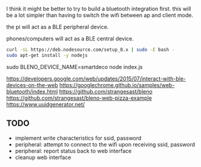 I think it might be better to try to build a bluetooth integration first.
this will be a lot simpler than having to switch the wifi between ap and client mode.


the pi will act as a BLE peripheral device.

phones/computers will act as a BLE central device.


```bash
curl -sL https://deb.nodesource.com/setup_8.x | sudo -E bash -
sudo apt-get install -y nodejs
```


sudo BLENO_DEVICE_NAME=smartdeco node index.js


https://developers.google.com/web/updates/2015/07/interact-with-ble-devices-on-the-web
https://googlechrome.github.io/samples/web-bluetooth/index.html
https://github.com/strangesast/bleno
https://github.com/strangesast/bleno-web-pizza-example
https://www.uuidgenerator.net/

## TODO

* implement write characteristics for ssid, password
* peripheral: attempt to connect to the wifi upon receiving ssid, password
* peripheral: report status back to web interface
* cleanup web interface
